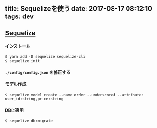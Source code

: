 title: Sequelizeを使う
date: 2017-08-17 08:12:10
tags: dev
---
## [Sequelize](http://docs.sequelizejs.com)

#### インストール

```
$ yarn add -D sequelize sequelize-cli
$ sequelize init
```

#### `./config/config.json` を修正する

#### モデル作成

```
$ sequelize model:create --name order --underscored --attributes user_id:string,price:string
```

#### DBに適用

```
$ sequelize db:migrate
```
